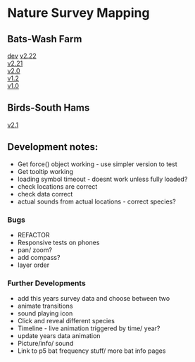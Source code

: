 # Nature Survey Mapping

## Bats-Wash Farm

[dev](https://nimuse2.github.io/nimuse2.maps.dev//map_v2.22/dev3.html)
[v2.22](https://nimuse2.github.io/nimuse2.maps.dev//map_v2.22/)  
[v2.21](https://nimuse2.github.io/nimuse2.maps.dev//map_v2.21/)  
[v2.0](https://nimuse2.github.io/nimuse2.maps.dev//map_v2.0/)  
[v1.2](https://nimuse2.github.io/nimuse2.maps.dev//map_v1.2/)  
[v1.0](https://nimuse2.github.io/nimuse2.maps.dev//map_v1.0/)

## Birds-South Hams

[v2.1](https://nimuse2.github.io/nimuse2.maps.dev//map_v2.1/)

## Development notes:

- Get force() object working - use simpler version to test
- Get tooltip working
- loading symbol timeout - doesnt work unless fully loaded?
- check locations are correct
- check data correct
- actual sounds from actual locations - correct species?

### Bugs

- REFACTOR
- Responsive tests on phones
- pan/ zoom?
- add compass?
- layer order

### Further Developments

- add this years survey data and choose between two
- animate transitions
- sound playing icon
- Click and reveal different species
- Timeline - live animation triggered by time/ year?
- update years data animation
- Picture/info/ sound
- Link to p5 bat frequency stuff/ more bat info pages
